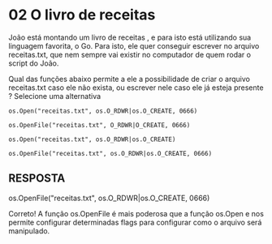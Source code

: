 # 02 O livro de receitas

João está montando um livro de receitas , e para isto está utilizando sua linguagem favorita, o Go. Para isto, ele quer conseguir escrever no arquivo receitas.txt, que nem sempre vai existir no computador de quem rodar o script do João.

Qual das funções abaixo permite a ele a possibilidade de criar o arquivo receitas.txt caso ele não exista, ou escrever nele caso ele já esteja presente ?
Selecione uma alternativa

    os.Open("receitas.txt", os.O_RDWR|os.O_CREATE, 0666)

    os.OpenFile("receitas.txt", O_RDWR|O_CREATE, 0666)

    os.Open("receitas.txt", os.O_RDWR|os.O_CREATE)

    os.OpenFile("receitas.txt", os.O_RDWR|os.O_CREATE, 0666)


## RESPOSTA
os.OpenFile("receitas.txt", os.O_RDWR|os.O_CREATE, 0666)

Correto! A função os.OpenFile é mais poderosa que a função os.Open e nos permite configurar determinadas flags para configurar como o arquivo será manipulado.
